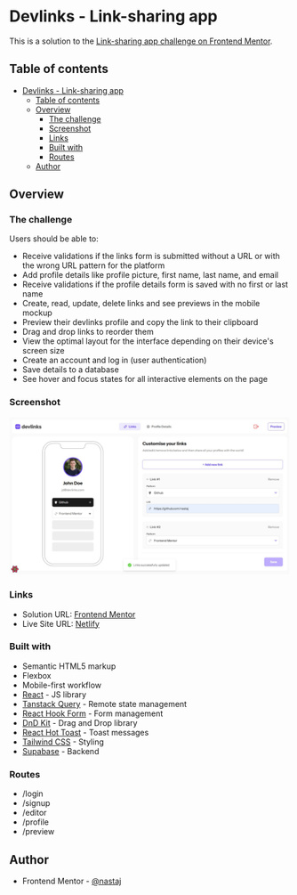 # Devlinks - Link-sharing app

This is a solution to the [Link-sharing app challenge on Frontend Mentor](https://www.frontendmentor.io/challenges/linksharing-app-Fbt7yweGsT).

## Table of contents

- [Devlinks - Link-sharing app](#devlinks---link-sharing-app)
  - [Table of contents](#table-of-contents)
  - [Overview](#overview)
    - [The challenge](#the-challenge)
    - [Screenshot](#screenshot)
    - [Links](#links)
    - [Built with](#built-with)
    - [Routes](#routes)
  - [Author](#author)

## Overview

### The challenge

Users should be able to:

- Receive validations if the links form is submitted without a URL or with the wrong URL pattern for the platform
- Add profile details like profile picture, first name, last name, and email
- Receive validations if the profile details form is saved with no first or last name
- Create, read, update, delete links and see previews in the mobile mockup
- Preview their devlinks profile and copy the link to their clipboard
- Drag and drop links to reorder them
- View the optimal layout for the interface depending on their device's screen size
- Create an account and log in (user authentication)
- Save details to a database
- See hover and focus states for all interactive elements on the page

### Screenshot

![](./screenshot.jpg)

### Links

- Solution URL: [Frontend Mentor](https://your-solution-url.com)
- Live Site URL: [Netlify](https://nastaj-devlinks.netlify.app/editor)

### Built with

- Semantic HTML5 markup
- Flexbox
- Mobile-first workflow
- [React](https://reactjs.org/) - JS library
- [Tanstack Query](https://tanstack.com/query/latest) - Remote state management
- [React Hook Form](https://www.react-hook-form.com/) - Form management
- [DnD Kit](https://dndkit.com/) - Drag and Drop library
- [React Hot Toast](https://react-hot-toast.com/) - Toast messages
- [Tailwind CSS](https://tailwindcss.com/) - Styling
- [Supabase](https://supabase.com/) - Backend

### Routes

- /login
- /signup
- /editor
- /profile
- /preview

## Author

- Frontend Mentor - [@nastaj](https://www.frontendmentor.io/profile/nastaj)
